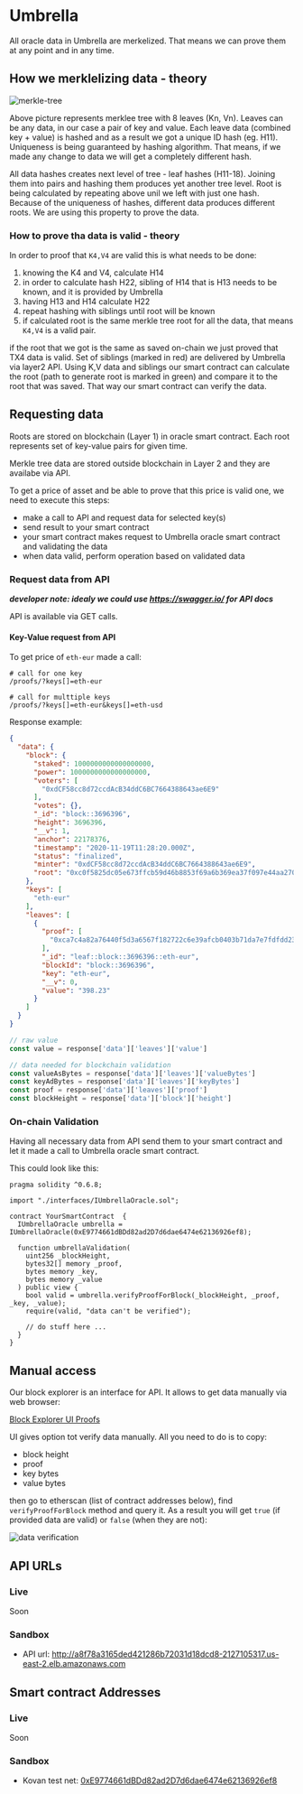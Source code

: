 # Umbrella

All oracle data in Umbrella are merkelized. 
That means we can prove them at any point and in any time.

## How we merklelizing data - theory

![merkle-tree](./doc/merkle-tree.jpg)

Above picture represents merklee tree with 8 leaves (Kn, Vn). 
Leaves can be any data, in our case a pair of key and value. 
Each leave data (combined key + value) is hashed and as a result we got a unique ID hash (eg. H11). 
Uniqueness is being guaranteed by hashing algorithm. That means, if we made any change to data we will get a completely different hash. 

All data hashes creates next level of tree - leaf hashes (H11-18). 
Joining them into pairs and hashing them produces yet another tree level. 
Root is being calculated by repeating above unil we left with just one hash. 
Because of the uniqueness of hashes, different data produces different roots. 
We are using this property to prove the data. 

### How to prove tha data is valid - theory

In order to proof that `K4,V4` are valid this is what needs to be done:
1. knowing the K4 and V4, calculate H14
1. in order to calculate hash H22, sibling of H14 that is H13 needs to be known, and it is provided by Umbrella
1. having H13 and H14 calculate H22
1. repeat hashing with siblings until root will be known
1. if calculated root is the same merkle tree root for all the data, that means `K4,V4` is a valid pair.


if the root that we got is the same as saved on-chain we just proved that TX4 data is valid.
Set of siblings (marked in red) are delivered by Umbrella via layer2 API. Using K,V data and siblings our smart contract can calculate the root (path to generate root is marked in green) and compare it to the root that was saved. That way our smart contract can verify the data.


## Requesting data

Roots are stored on blockchain (Layer 1) in oracle smart contract. 
Each root represents set of key-value pairs for given time.

Merkle tree data are stored outside blockchain in Layer 2 and they are availabe via API.

To get a price of asset and be able to prove that this price is valid one, we need to execute this steps:

- make a call to API and request data for selected key(s)
- send result to your smart contract
- your smart contract makes request to Umbrella oracle smart contract and validating the data
- when data valid, perform operation based on validated data

### Request data from API 

_**developer note: idealy we could use https://swagger.io/ for API docs**_

API is available via GET calls.

#### Key-Value request from API

To get price of `eth-eur` made a call:

```
# call for one key
/proofs/?keys[]=eth-eur

# call for multtiple keys 
/proofs/?keys[]=eth-eur&keys[]=eth-usd 
``` 

Response example:

```json
{
  "data": {
    "block": {
      "staked": 1000000000000000000,
      "power": 1000000000000000000,
      "voters": [
        "0xdCF58cc8d72ccdAcB34ddC6BC7664388643ae6E9"
      ],
      "votes": {},
      "_id": "block::3696396",
      "height": 3696396,
      "__v": 1,
      "anchor": 22178376,
      "timestamp": "2020-11-19T11:28:20.000Z",
      "status": "finalized",
      "minter": "0xdCF58cc8d72ccdAcB34ddC6BC7664388643ae6E9",
      "root": "0xc0f5825dc05e673ffcb59d46b8853f69a6b369ea37f097e44aa27094fae53ef2"
    },
    "keys": [
      "eth-eur"
    ],
    "leaves": [
      {
        "proof": [
          "0xca7c4a82a76440f5d3a6567f182722c6e39afcb0403b71da7e7fdfdd232d65af"
        ],
        "_id": "leaf::block::3696396::eth-eur",
        "blockId": "block::3696396",
        "key": "eth-eur",
        "__v": 0,
        "value": "398.23"
      }
    ]
  }
}
```

```javascript
// raw value
const value = response['data']['leaves']['value']

// data needed for blockchain validation
const valueAsBytes = response['data']['leaves']['valueBytes']
const keyAdBytes = response['data']['leaves']['keyBytes']
const proof = response['data']['leaves']['proof']
const blockHeight = response['data']['block']['height']
```

### On-chain Validation 

Having all necessary data from API send them to your smart contract and let it made a call to Umbrella oracle smart contract.

This could look like this:

```solidity
pragma solidity ^0.6.8;

import "./interfaces/IUmbrellaOracle.sol";

contract YourSmartContract  {
  IUmbrellaOracle umbrella = IUmbrellaOracle(0xE9774661dBDd82ad2D7d6dae6474e62136926ef8);

  function umbrellaValidation(
    uint256 _blockHeight,
    bytes32[] memory _proof,
    bytes memory _key,
    bytes memory _value
  ) public view {
    bool valid = umbrella.verifyProofForBlock(_blockHeight, _proof, _key, _value);
    require(valid, "data can't be verified");
    
    // do stuff here ...
  }
}
```

## Manual access

Our block explorer is an interface for API. It allows to get data manually via web browser:

[Block Explorer UI Proofs](http://af71f28c7e2b1430d826550dc6d17ae5-2085089708.us-east-2.elb.amazonaws.com/proofs)

UI gives option tot verify data manually. All you need to do is to copy: 
- block height
- proof
- key bytes
- value bytes

then go to etherscan (list of contract addresses below), find `verifyProofForBlock` method and query it.
As a result you will get `true` (if provided data are valid) or `false` (when they are not):

![data verification](./doc/true.png)


## API URLs

### Live

Soon

### Sandbox
- API url: http://a8f78a3165ded421286b72031d18dcd8-2127105317.us-east-2.elb.amazonaws.com

## Smart contract Addresses

### Live

Soon

### Sandbox
- Kovan test net: [0xE9774661dBDd82ad2D7d6dae6474e62136926ef8](https://kovan.etherscan.io/address/0xE9774661dBDd82ad2D7d6dae6474e62136926ef8)

